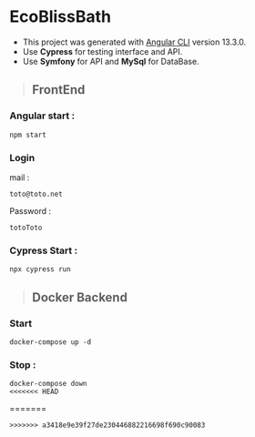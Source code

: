 # EcoBlissBath

- This project was generated with [Angular CLI](https://github.com/angular/angular-cli) version 13.3.0.
- Use __Cypress__ for testing interface and API.
- Use __Symfony__ for API and __MySql__ for DataBase.

>## FrontEnd
### Angular start :
```
npm start
```
### Login
mail :
```
toto@toto.net
```
Password :
```
totoToto
```
### Cypress Start :
```
npx cypress run
```

>## Docker Backend
### Start
```
docker-compose up -d
```
### Stop :
```
docker-compose down
<<<<<<< HEAD
```
=======
```
>>>>>>> a3418e9e39f27de230446882216698f690c90083
